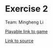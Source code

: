 # Exercise 2

Team: Mingheng Li

[Playable link to game](https://mingheng117.github.io/game615-spring2023/exercises/exercise02/play/)

[Link to source](https://github.com/Mingheng117/game615-spring2023/tree/main/exercises/exercise02)
